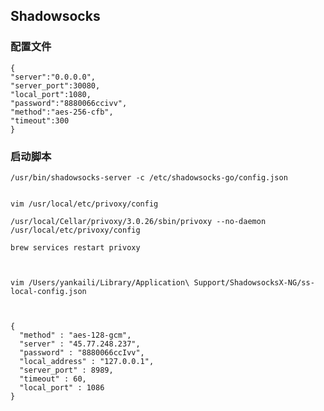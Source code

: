 
## Shadowsocks

### 配置文件

    {
    "server":"0.0.0.0",
    "server_port":30080,
    "local_port":1080,
    "password":"8880066ccivv",
    "method":"aes-256-cfb",
    "timeout":300
    }

### 启动脚本

    /usr/bin/shadowsocks-server -c /etc/shadowsocks-go/config.json


    vim /usr/local/etc/privoxy/config

    /usr/local/Cellar/privoxy/3.0.26/sbin/privoxy --no-daemon /usr/local/etc/privoxy/config

    brew services restart privoxy
    
    

    vim /Users/yankaili/Library/Application\ Support/ShadowsocksX-NG/ss-local-config.json
    
    
    
    {
      "method" : "aes-128-gcm",
      "server" : "45.77.248.237",
      "password" : "8880066ccIvv",
      "local_address" : "127.0.0.1",
      "server_port" : 8989,
      "timeout" : 60,
      "local_port" : 1086
    }

